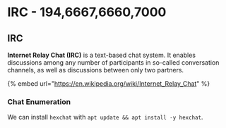 # IRC - 194,6667,6660,7000

## IRC

**Internet Relay Chat (IRC)** is a text-based chat system. It enables discussions among any number of participants in so-called conversation channels, as well as discussions between only two partners.

{% embed url="https://en.wikipedia.org/wiki/Internet_Relay_Chat" %}

### Chat Enumeration

We can install `hexchat` with `apt update && apt install -y hexchat`.

